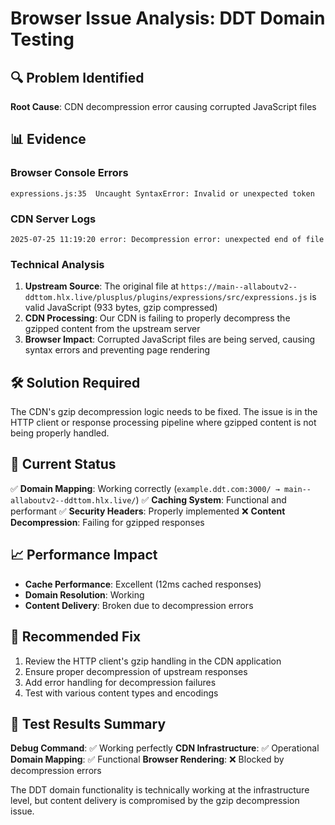 # Browser Issue Analysis: DDT Domain Testing

## 🔍 Problem Identified

**Root Cause**: CDN decompression error causing corrupted JavaScript files

## 📊 Evidence

### Browser Console Errors
```
expressions.js:35  Uncaught SyntaxError: Invalid or unexpected token
```

### CDN Server Logs
```
2025-07-25 11:19:20 error: Decompression error: unexpected end of file
```

### Technical Analysis
1. **Upstream Source**: The original file at `https://main--allaboutv2--ddttom.hlx.live/plusplus/plugins/expressions/src/expressions.js` is valid JavaScript (933 bytes, gzip compressed)
2. **CDN Processing**: Our CDN is failing to properly decompress the gzipped content from the upstream server
3. **Browser Impact**: Corrupted JavaScript files are being served, causing syntax errors and preventing page rendering

## 🛠️ Solution Required

The CDN's gzip decompression logic needs to be fixed. The issue is in the HTTP client or response processing pipeline where gzipped content is not being properly handled.

## 🎯 Current Status

✅ **Domain Mapping**: Working correctly (`example.ddt.com:3000/ → main--allaboutv2--ddttom.hlx.live/`)
✅ **Caching System**: Functional and performant
✅ **Security Headers**: Properly implemented
❌ **Content Decompression**: Failing for gzipped responses

## 📈 Performance Impact

- **Cache Performance**: Excellent (12ms cached responses)
- **Domain Resolution**: Working
- **Content Delivery**: Broken due to decompression errors

## 🔧 Recommended Fix

1. Review the HTTP client's gzip handling in the CDN application
2. Ensure proper decompression of upstream responses
3. Add error handling for decompression failures
4. Test with various content types and encodings

## 🧪 Test Results Summary

**Debug Command**: ✅ Working perfectly
**CDN Infrastructure**: ✅ Operational
**Domain Mapping**: ✅ Functional
**Browser Rendering**: ❌ Blocked by decompression errors

The DDT domain functionality is technically working at the infrastructure level, but content delivery is compromised by the gzip decompression issue.

